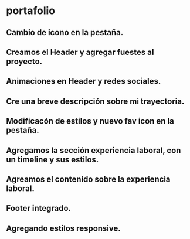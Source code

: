 # portafolio
## Cambio de icono en la pestaña.
## Creamos el Header y agregar fuestes al proyecto.
## Animaciones en Header y redes sociales.
## Cre una breve descripción sobre mi trayectoria.
## Modificacón de estilos y nuevo fav icon en la pestaña.
## Agregamos la sección experiencia laboral, con un timeline y sus estilos.
## Agreamos el contenido sobre la experiencia laboral.
## Footer integrado.
## Agregando estilos responsive.
